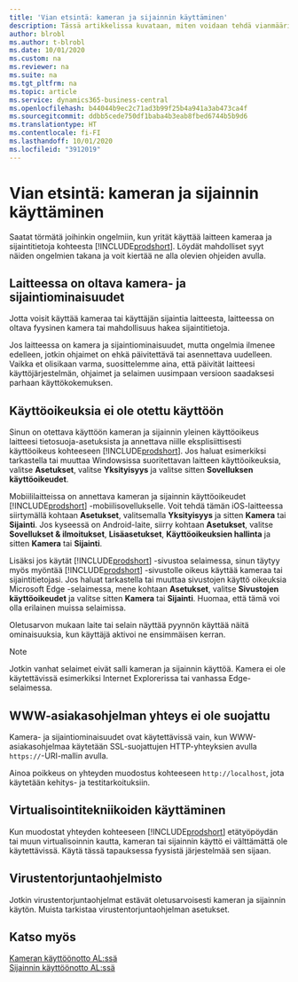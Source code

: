 ```yaml
---
title: 'Vian etsintä: kameran ja sijainnin käyttäminen'
description: Tässä artikkelissa kuvataan, miten voidaan tehdä vianmääritys kameran ja sijaintitietojen käyttämiseen Business Centralin avulla.
author: blrobl
ms.author: t-blrobl
ms.date: 10/01/2020
ms.custom: na
ms.reviewer: na
ms.suite: na
ms.tgt_pltfrm: na
ms.topic: article
ms.service: dynamics365-business-central
ms.openlocfilehash: b44044b9ec2c71ad3b99f25b4a941a3ab473ca4f
ms.sourcegitcommit: ddbb5cede750df1baba4b3eab8fbed6744b5b9d6
ms.translationtype: HT
ms.contentlocale: fi-FI
ms.lasthandoff: 10/01/2020
ms.locfileid: "3912019"
---
```

# <a name="troubleshooting-accessing-camera-and-location"></a>Vian etsintä: kameran ja sijainnin käyttäminen

Saatat törmätä joihinkin ongelmiin, kun yrität käyttää laitteen kameraa ja sijaintitietoja kohteesta [!INCLUDE[prodshort](includes/prodshort.md)]. Löydät mahdolliset syyt näiden ongelmien takana ja voit kiertää ne alla olevien ohjeiden avulla.

## <a name="device-must-have-camera-and-location-capabilities"></a>Laitteessa on oltava kamera- ja sijaintiominaisuudet

Jotta voisit käyttää kameraa tai käyttäjän sijaintia laitteesta, laitteessa on oltava fyysinen kamera tai mahdollisuus hakea sijaintitietoja.

Jos laitteessa on kamera ja sijaintiominaisuudet, mutta ongelmia ilmenee edelleen, jotkin ohjaimet on ehkä päivitettävä tai asennettava uudelleen. Vaikka et olisikaan varma, suosittelemme aina, että päivität laitteesi käyttöjärjestelmän, ohjaimet ja selaimen uusimpaan versioon saadaksesi parhaan käyttökokemuksen.

## <a name="access-permissions-not-enabled"></a>Käyttöoikeuksia ei ole otettu käyttöön

Sinun on otettava käyttöön kameran ja sijainnin yleinen käyttöoikeus laitteesi tietosuoja-asetuksista ja annettava niille eksplisiittisesti käyttöoikeus kohteeseen [!INCLUDE[prodshort](includes/prodshort.md)]. Jos haluat esimerkiksi tarkastella tai muuttaa Windowsissa suoritettavan laitteen käyttöoikeuksia, valitse **Asetukset**, valitse **Yksityisyys** ja valitse sitten **Sovelluksen käyttöoikeudet**. 

Mobiililaitteissa on annettava kameran ja sijainnin käyttöoikeudet [!INCLUDE[prodshort](includes/prodshort.md)] -mobiilisovellukselle. Voit tehdä tämän iOS-laitteessa siirtymällä kohtaan **Asetukset**, valitsemalla **Yksityisyys** ja sitten **Kamera** tai **Sijainti**. Jos kyseessä on Android-laite, siirry kohtaan **Asetukset**, valitse **Sovellukset & ilmoitukset**, **Lisäasetukset**, **Käyttöoikeuksien hallinta** ja sitten **Kamera** tai **Sijainti**.

Lisäksi jos käytät [!INCLUDE[prodshort](includes/prodshort.md)] -sivustoa selaimessa, sinun täytyy myös myöntää [!INCLUDE[prodshort](includes/prodshort.md)] -sivustolle oikeus käyttää kameraa tai sijaintitietojasi. Jos haluat tarkastella tai muuttaa sivustojen käyttö oikeuksia Microsoft Edge -selaimessa, mene kohtaan **Asetukset**, valitse **Sivustojen käyttöoikeudet** ja valitse sitten **Kamera** tai **Sijainti**. Huomaa, että tämä voi olla erilainen muissa selaimissa.

Oletusarvon mukaan laite tai selain näyttää pyynnön käyttää näitä ominaisuuksia, kun käyttäjä aktivoi ne ensimmäisen kerran.

> [!NOTE]  
> Jotkin vanhat selaimet eivät salli kameran ja sijainnin käyttöä. Kamera ei ole käytettävissä esimerkiksi Internet Explorerissa tai vanhassa Edge-selaimessa.

## <a name="web-client-connection-not-secure"></a>WWW-asiakasohjelman yhteys ei ole suojattu

Kamera- ja sijaintiominaisuudet ovat käytettävissä vain, kun WWW-asiakasohjelmaa käytetään SSL-suojattujen HTTP-yhteyksien avulla `https://`-URI-mallin avulla. 

Ainoa poikkeus on yhteyden muodostus kohteeseen `http://localhost`, jota käytetään kehitys- ja testitarkoituksiin.


## <a name="working-with-virtualization-technologies"></a>Virtualisointitekniikoiden käyttäminen

Kun muodostat yhteyden kohteeseen [!INCLUDE[prodshort](includes/prodshort.md)] etätyöpöydän tai muun virtualisoinnin kautta, kameran tai sijainnin käyttö ei välttämättä ole käytettävissä. Käytä tässä tapauksessa fyysistä järjestelmää sen sijaan.

## <a name="antivirus-software"></a>Virustentorjuntaohjelmisto
Jotkin virustentorjuntaohjelmat estävät oletusarvoisesti kameran ja sijainnin käytön. Muista tarkistaa virustentorjuntaohjelman asetukset.

## <a name="see-also"></a>Katso myös
[Kameran käyttöönotto AL:ssä](/dynamics365/business-central/dev-itpro/developer/devenv-implement-camera-al)  
[Sijainnin käyttöönotto AL:ssä](/dynamics365/business-central/dev-itpro/developer/devenv-implement-location-al)
